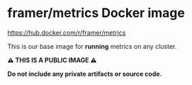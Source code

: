 # framer/metrics Docker image

https://hub.docker.com/r/framer/metrics

This is our base image for **running** metrics on any cluster.

**⚠️ THIS IS A PUBLIC IMAGE ⚠️**

**Do not include any private artifacts or source code.**
